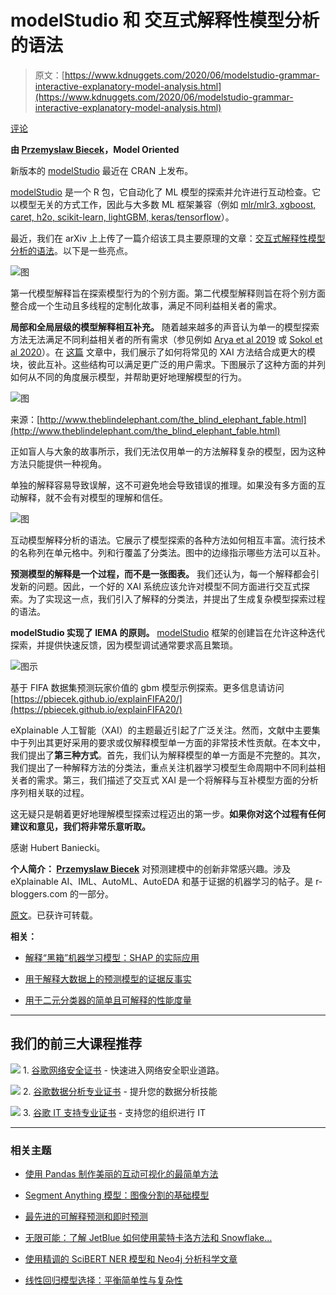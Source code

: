 # modelStudio 和 交互式解释性模型分析的语法

> 原文：[https://www.kdnuggets.com/2020/06/modelstudio-grammar-interactive-explanatory-model-analysis.html](https://www.kdnuggets.com/2020/06/modelstudio-grammar-interactive-explanatory-model-analysis.html)

[评论](#comments)

**由 [Przemyslaw Biecek](https://medium.com/@ModelOriented)，Model Oriented**

新版本的 [modelStudio](https://github.com/ModelOriented/modelStudio) 最近在 CRAN 上发布。

[modelStudio](https://github.com/ModelOriented/modelStudio) 是一个 R 包，它自动化了 ML 模型的探索并允许进行互动检查。它以模型无关的方式工作，因此与大多数 ML 框架兼容（例如 [mlr/mlr3, xgboost, caret, h2o, scikit-learn, lightGBM, keras/tensorflow](https://modelstudio.drwhy.ai/articles/ms-r-python-examples.html)）。

最近，我们在 arXiv 上上传了一篇介绍该工具主要原理的文章：[交互式解释性模型分析的语法](https://arxiv.org/abs/2005.00497)。以下是一些亮点。

![图](../Images/9ecd5313b45a0f9c3eb9b4069d4d57c2.png)

第一代模型解释旨在探索模型行为的个别方面。第二代模型解释则旨在将个别方面整合成一个生动且多线程的定制化故事，满足不同利益相关者的需求。

**局部和全局层级的模型解释相互补充。** 随着越来越多的声音认为单一的模型探索方法无法满足不同利益相关者的所有需求（参见例如 [Arya et al 2019](https://arxiv.org/abs/2001.09734) 或 [Sokol et al 2020](https://arxiv.org/abs/2001.09734)）。在 [这篇](https://arxiv.org/abs/2005.00497) 文章中，我们展示了如何将常见的 XAI 方法结合成更大的模块，彼此互补。这些结构可以满足更广泛的用户需求。下图展示了这种方面的并列如何从不同的角度展示模型，并帮助更好地理解模型的行为。

![图](../Images/c1b868d7b1d84af254fc0f8cc4116ff4.png)

来源：[http://www.theblindelephant.com/the_blind_elephant_fable.html](http://www.theblindelephant.com/the_blind_elephant_fable.html)

正如盲人与大象的故事所示，我们无法仅用单一的方法解释复杂的模型，因为这种方法只能提供一种视角。

单独的解释容易导致误解，这不可避免地会导致错误的推理。如果没有多方面的互动解释，就不会有对模型的理解和信任。

![图](../Images/a277b3127814297f983b03da7dc692d1.png)

互动模型解释分析的语法。它展示了模型探索的各种方法如何相互丰富。流行技术的名称列在单元格中。列和行覆盖了分类法。图中的边缘指示哪些方法可以互补。

**预测模型的解释是一个过程，而不是一张图表。** 我们还认为，每一个解释都会引发新的问题。因此，一个好的 XAI 系统应该允许对模型不同方面进行交互式探索。为了实现这一点，我们引入了解释的分类法，并提出了生成复杂模型探索过程的语法。

**modelStudio 实现了 IEMA 的原则。** [modelStudio](https://github.com/ModelOriented/modelStudio) 框架的创建旨在允许这种迭代探索，并提供快速反馈，因为模型调试通常要求高且繁琐。

![图示](../Images/9c10f1d8f8ec70cb19ecfb86a82d16e4.png)

基于 FIFA 数据集预测玩家价值的 gbm 模型示例探索。更多信息请访问 [https://pbiecek.github.io/explainFIFA20/](https://pbiecek.github.io/explainFIFA20/)

eXplainable 人工智能（XAI）的主题最近引起了广泛关注。然而，文献中主要集中于列出其更好采用的要求或仅解释模型单一方面的非常技术性贡献。在本文中，我们提出了**第三种方式**。首先，我们认为解释模型的单一方面是不完整的。其次，我们提出了一种解释方法的分类法，重点关注机器学习模型生命周期中不同利益相关者的需求。第三，我们描述了交互式 XAI 是一个将解释与互补模型方面的分析序列相关联的过程。

这无疑只是朝着更好地理解模型探索过程迈出的第一步。**如果你对这个过程有任何建议和意见，我们将非常乐意听取。**

感谢 Hubert Baniecki。

**个人简介： [Przemyslaw Biecek](https://medium.com/@ModelOriented)** 对预测建模中的创新非常感兴趣。涉及 eXplainable AI、IML、AutoML、AutoEDA 和基于证据的机器学习的帖子。是 r-bloggers.com 的一部分。

[原文](https://medium.com/@ModelOriented/modelstudio-and-the-grammar-of-interactive-explanatory-model-analysis-5d274ab2d822)。已获许可转载。

**相关：**

+   [解释“黑箱”机器学习模型：SHAP 的实际应用](/2020/05/explaining-blackbox-machine-learning-models-practical-application-shap.html)

+   [用于解释大数据上的预测模型的证据反事实](/2020/05/evidence-counterfactuals-predictive-models-big-data.html)

+   [用于二元分类器的简单且可解释的性能度量](/2020/03/interpretable-performance-measure-binary-classifier.html)

* * *

## 我们的前三大课程推荐

![](../Images/0244c01ba9267c002ef39d4907e0b8fb.png) 1\. [谷歌网络安全证书](https://www.kdnuggets.com/google-cybersecurity) - 快速进入网络安全职业道路。

![](../Images/e225c49c3c91745821c8c0368bf04711.png) 2\. [谷歌数据分析专业证书](https://www.kdnuggets.com/google-data-analytics) - 提升您的数据分析技能

![](../Images/0244c01ba9267c002ef39d4907e0b8fb.png) 3\. [谷歌 IT 支持专业证书](https://www.kdnuggets.com/google-itsupport) - 支持您的组织进行 IT

* * *

### 相关主题

+   [使用 Pandas 制作美丽的互动可视化的最简单方法](https://www.kdnuggets.com/2021/12/easiest-way-make-beautiful-interactive-visualizations-pandas.html)

+   [Segment Anything 模型：图像分割的基础模型](https://www.kdnuggets.com/2023/07/segment-anything-model-foundation-model-image-segmentation.html)

+   [最先进的可解释预测和即时预测](https://www.kdnuggets.com/2021/12/sota-explainable-forecasting-and-nowcasting.html)

+   [无限可能：了解 JetBlue 如何使用蒙特卡洛方法和 Snowflake…](https://www.kdnuggets.com/2022/12/monte-carlo-jetblue-snowflake-build-trust-improve-model-accuracy.html)

+   [使用精调的 SciBERT NER 模型和 Neo4j 分析科学文章](https://www.kdnuggets.com/2021/12/analyzing-scientific-articles-finetuned-scibert-ner-model-neo4j.html)

+   [线性回归模型选择：平衡简单性与复杂性](https://www.kdnuggets.com/2023/02/linear-regression-model-selection-balancing-simplicity-complexity.html)
